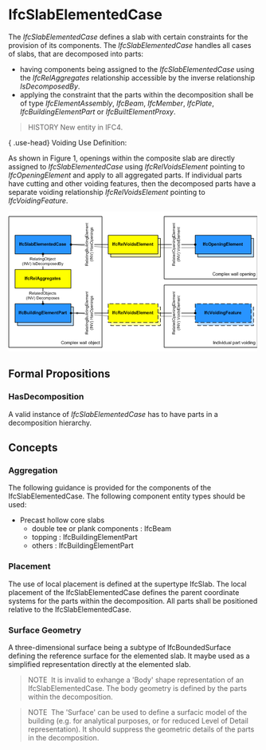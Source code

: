 # IfcSlabElementedCase

The _IfcSlabElementedCase_ defines a slab with certain constraints for the provision of its components. The _IfcSlabElementedCase_ handles all cases of slabs, that are decomposed into parts:

* having components being assigned to the _IfcSlabElementedCase_ using the _IfcRelAggregates_ relationship accessible by the inverse relationship _IsDecomposedBy_.
* applying the constraint that the parts within the decomposition shall be of type _IfcElementAssembly_, _IfcBeam_, _IfcMember_, _IfcPlate_, _IfcBuildingElementPart_ or _IfcBuiltElementProxy_.

> HISTORY  New entity in IFC4.

{ .use-head}
Voiding Use Definition:

As shown in Figure 1, openings within the composite slab are directly assigned to _IfcSlabElementedCase_ using _IfcRelVoidsElement_ pointing to _IfcOpeningElement_ and apply to all aggregated parts. If individual parts have cutting and other voiding features, then the decomposed parts have a separate voiding relationship _IfcRelVoidsElement_ pointing to _IfcVoidingFeature_.

!["voiding"](../../../../figures/ifcslabelementedcase_fig01.png "Figure 1 &mdash; Slab elemented voiding")

## Formal Propositions

### HasDecomposition
A valid instance of _IfcSlabElementedCase_ has to have parts in a decomposition hierarchy.

## Concepts

### Aggregation

The following guidance is provided for the components of the
IfcSlabElementedCase. The following component entity types
should be used:


* Precast hollow core slabs
	+ double tee or plank components : IfcBeam
	+ topping : IfcBuildingElementPart
	+ others : IfcBuildingElementPart



### Placement

The use of local placement is defined at the supertype
IfcSlab. The local placement of the
IfcSlabElementedCase defines the parent coordinate systems
for the parts within the decomposition. All parts shall be
positioned relative to the IfcSlabElementedCase.



### Surface Geometry

A three-dimensional surface being a subtype
of IfcBoundedSurface defining the reference surface for
the elemented slab. It maybe used as a simplified representation
directly at the elemented slab.



> NOTE  It is invalid to exhange a 'Body' shape 
> representation of an IfcSlabElementedCase. The body
> geometry is defined by the parts within the 
> decomposition.



> NOTE  The 'Surface' can be used to define a
> surfacic model of the building (e.g. for analytical purposes, or
> for reduced Level of Detail representation). It should suppress
> the geometric details of the parts in the
> decomposition.



